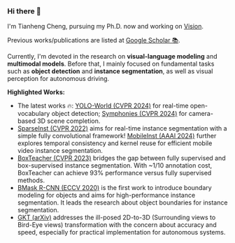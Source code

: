 ### Hi there 👋

I'm Tianheng Cheng, pursuing my Ph.D. now and working on [Vision](https://marvelcinematicuniverse.fandom.com/wiki/Vision).

Previous works/publications are listed at [Google Scholar 📚](https://scholar.google.com/citations?user=PH8rJHYAAAAJ).

Currently, I'm devoted in the research on **visual-language modeling** and **multimodal models**. Before that, I mainly focused on fundamental tasks such as **object detection** and **instance segmentation**, as well as visual perception for autonomous driving.

**Highlighted Works:**

* The latest works 🔥: [YOLO-World (CVPR 2024)](https://github.com/AILab-CVC/YOLO-World) for real-time open-vocabulary object detection; [Symphonies (CVPR 2024)](https://github.com/hustvl/Symphonies) for camera-based 3D scene completion.
* [SparseInst (CVPR 2022)](https://github.com/hustvl/SparseInst) aims for real-time instance segmentation with a simple fully convolutional framework! [MobileInst (AAAI 2024)](https://ojs.aaai.org/index.php/AAAI/article/view/28555) further explores temporal consistency and kernel reuse for efficient mobile video instance segmentation.
* [BoxTeacher (CVPR 2023)](https://github.com/hustvl/BoxTeacher) bridges the gap between fully supervised and box-supervised instance segmentation. With ~1/10 annotation cost, BoxTeacher can achieve 93% performance versus fully supervised methods.
* [BMask R-CNN (ECCV 2020)](https://github.com/hustvl/BMaskR-CNN) is the first work to introduce boundary modeling for objects and aims for high-performance instance segmentation. It leads the research about object boundaries for instance segmentation.
* [GKT (arXiv)](https://github.com/hustvl/GKT) addresses the ill-posed 2D-to-3D (Surrounding views to Bird-Eye views) transformation with the concern about accuracy and speed, especially for practical implementation for autonomous systems.
